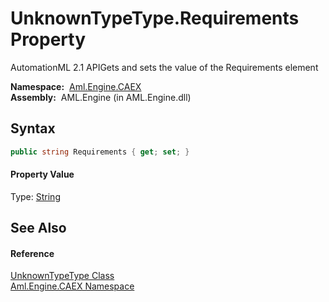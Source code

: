 UnknownTypeType.Requirements Property
=====================================
AutomationML 2.1 APIGets and sets the value of the Requirements element

  **Namespace:**  [Aml.Engine.CAEX][1]  
  **Assembly:**  AML.Engine (in AML.Engine.dll)

Syntax
------

```csharp
public string Requirements { get; set; }
```

#### Property Value
Type: [String][2]

See Also
--------

#### Reference
[UnknownTypeType Class][3]  
[Aml.Engine.CAEX Namespace][1]  

[1]: ../README.md
[2]: https://docs.microsoft.com/dotnet/api/system.string
[3]: README.md
[4]: https://www.automationml.org
[5]: ../../icons/logoShade.png